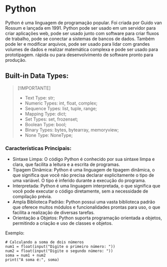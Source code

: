 # Python
Python é uma linguagem de programação popular. Foi criada por Guido van Rossum e lançada em 1991. Python pode ser usado em um servidor para criar aplicações web, pode ser usado junto com software para criar fluxos de trabalho, pode se conectar a sistemas de bancos de dados. Também pode ler e modificar arquivos, pode ser usado para lidar com grandes volumes de dados e realizar matemática complexa e pode ser usado para prototipagem. rápida ou para desenvolvimento de software pronto para produção.

## Built-in Data Types:
>[!IMPORTANTE]
>- Text Type:	     str;
>- Numeric Types:	 int, float, complex;
>- Sequence Types:	 list, tuple, range;
>- Mapping Type:	   dict;
>- Set Types:	     set, frozenset;
>- Boolean Type:	   bool;
>- Binary Types:    bytes, bytearray, memoryview;
>- None Type:	     NoneType;

### Características Principais:

- Sintaxe Limpa: O código Python é conhecido por sua sintaxe limpa e clara, que facilita a leitura e a escrita de programas.
- Tipagem Dinâmica: Python é uma linguagem de tipagem dinâmica, o que significa que você não precisa declarar explicitamente o tipo de uma variável. O tipo é inferido durante a execução do programa.
- Interpretada: Python é uma linguagem interpretada, o que significa que você pode executar o código diretamente, sem a necessidade de compilação prévia.
- Ampla Biblioteca Padrão: Python possui uma vasta biblioteca padrão que oferece muitos módulos e funcionalidades prontas para uso, o que facilita a realização de diversas tarefas.
- Orientação a Objetos: Python suporta programação orientada a objetos, permitindo a criação e uso de classes e objetos.

Exemplo:

```
# Calculando a soma de dois números
num1 = float(input("Digite o primeiro número: "))
num2 = float(input("Digite o segundo número: "))
soma = num1 + num2
print("A soma é:", soma)
```
